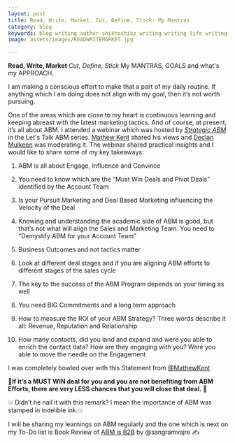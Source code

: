```yaml
---
layout: post
title: Read, Write, Market. Cut, Define, Stick- My Mantras
category: blog
keywords: blog writing author shikhashikz writing writing life writing community marketing goals abm account based marketing strategicabm
image: assets/images/READWRITEMARKET.jpg

---
```


**Read, Write, Market**
*Cut, Define, Stick*
My MANTRAS, GOALS and what's my APPROACH.

I am making a conscious effort to make that a part of my daily routine. If anything which I am doing does not align with my goal, then it’s not worth pursuing.

One of the areas which are close to my heart is continuous learning and keeping abreast with the latest marketing tactics. And of course, at present, it’s all about ABM. I attended a webinar which was hosted by *[Strategic ABM](https://resources.strategicabm.com/videos/lets-talk-abm/solving-complex-software-sales-with-abm)* in the Let's Talk ABM series. [Mathew Kent](https://www.linkedin.com/in/mathewkent/) shared his views and [Declan Mulkeen](https://www.linkedin.com/in/declanmulkeen/) was moderating it. The webinar shared practical insights and I would like to share some of my key takeaways:

1.	ABM is all about Engage, Influence and Convince

2.	You need to know which are the “Must Win Deals and Pivot Deals” identified by the Account Team

3.	Is your Pursuit Marketing and Deal Based Marketing influencing the Velocity of the Deal

4.	Knowing and understanding the academic side of ABM is good, but that’s not what will align the Sales and Marketing Team. You need to “Demystify ABM for your Account Team”

5.	Business Outcomes and not tactics matter

6.	Look at different deal stages and if you are aligning ABM efforts to different stages of the sales cycle

7.	The key to the success of the ABM Program depends on your timing as well

8.	You need BIG Commitments and a long term approach

9.	How to measure the ROI of your ABM Strategy? Three words describe it all: Revenue, Reputation and Relationship

10.	How many contacts, did you land and expand and were you able to enrich the contact data? How are they engaging with you? Were you able to move the needle on the Engagement

I was completely bowled over with this Statement from [@MathewKent](https://www.linkedin.com/in/mathewkent/)

:100:**If it’s a MUST WIN deal for you and you are not benefiting from ABM Efforts, there are very LESS chances that you will close that deal.** :100:

:collision: Didn’t he nail it with this remark? I mean the importance of ABM was stamped in indelible ink.:collision:

I will be sharing my learnings on ABM regularly and the one which is next on my To-Do list is Book Review of [ABM is B2B](https://terminus.com/abm-is-b2b/) by @sangramvajre :writing_hand:
